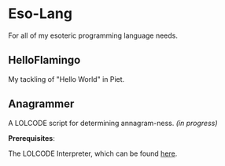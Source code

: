 # Eso-Lang
For all of my esoteric programming language needs.

## HelloFlamingo

My tackling of "Hello World" in Piet.

## Anagrammer

A LOLCODE script for determining annagram-ness. *(in progress)*

__**Prerequisites**__:


The LOLCODE Interpreter, which can be found [here](https://github.com/justinmeza/lci).